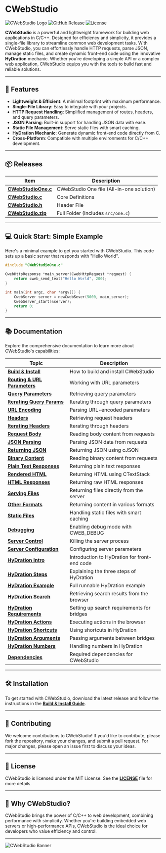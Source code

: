 # CWebStudio

![CWebStudio Logo](https://img.shields.io/badge/CWebStudio-4.0.0-blue?style=for-the-badge&logo=c)
[![GitHub Release](https://img.shields.io/github/release/OUIsolutions/CWebStudio.svg?style=for-the-badge)](https://github.com/OUIsolutions/CWebStudio/releases)
[![License](https://img.shields.io/badge/License-MIT-green.svg?style=for-the-badge)](https://github.com/OUIsolutions/CWebStudio/blob/main/LICENSE)

**CWebStudio** is a powerful and lightweight framework for building web applications in C/C++. Designed for efficiency and simplicity, it provides a single-file library to streamline common web development tasks. With CWebStudio, you can effortlessly handle HTTP requests, parse JSON, manage static files, and create dynamic front-end code using the innovative **HyDration** mechanic. Whether you're developing a simple API or a complex web application, CWebStudio equips you with the tools to build fast and reliable solutions.

---

## 🚀 Features

- **Lightweight & Efficient**: A minimal footprint with maximum performance.
- **Single-File Library**: Easy to integrate with your projects.
- **HTTP Request Handling**: Simplified management of routes, headers, and query parameters.
- **JSON Parsing**: Built-in support for handling JSON data with ease.
- **Static File Management**: Serve static files with smart caching.
- **HyDration Mechanic**: Generate dynamic front-end code directly from C.
- **Cross-Platform**: Compatible with multiple environments for C/C++ development.

---

## 📦 Releases

| Item | Description |
|------|-------------|
| **[CWebStudioOne.c](https://github.com/OUIsolutions/CWebStudio/releases/download/4.0.0/CWebStudioOne.c)** | CWebStudio One file (All-in-one solution) |
| **[CWebStudio.c](https://github.com/OUIsolutions/CWebStudio/releases/download/4.0.0/CWebStudio.c)** | Core Definitions |
| **[CWebStudio.h](https://github.com/OUIsolutions/CWebStudio/releases/download/4.0.0/CWebStudio.h)** | Header File |
| **[CWebStudio.zip](https://github.com/OUIsolutions/CWebStudio/releases/download/4.0.0/CWebStudio.zip)** | Full Folder (Includes `src/one.c`) |

---

## 💻 Quick Start: Simple Example

Here's a minimal example to get you started with CWebStudio. This code sets up a basic server that responds with "Hello World".

```c
#include "CWebStudioOne.c"

CwebHttpResponse *main_server(CwebHttpRequest *request) {
    return cweb_send_text("Hello World", 200);
}

int main(int argc, char *argv[]) {
    CwebServer server = newCwebSever(5000, main_server);
    CwebServer_start(&server);
    return 0;
}
```

---

## 📚 Documentation

Explore the comprehensive documentation to learn more about CWebStudio's capabilities:

| Topic | Description |
|-------|-------------|
| **[Build & Install](docs/build_and_install.md)** | How to build and install CWebStudio |
| **[Routing & URL Parameters](docs/route_method.md)** | Working with URL parameters |
| **[Query Parameters](docs/getting_query_param.md)** | Retrieving query parameters |
| **[Iterating Query Params](docs/iterating_query_params.md)** | Iterating through query parameters |
| **[URL Encoding](docs/url_encode_params.md)** | Parsing URL-encoded parameters |
| **[Headers](docs/getting_headers.md)** | Retrieving request headers |
| **[Iterating Headers](docs/iterating_headers.md)** | Iterating through headers |
| **[Request Body](docs/reading_body_content.md)** | Reading body content from requests |
| **[JSON Parsing](docs/parsing_json.md)** | Parsing JSON data from requests |
| **[Returning JSON](docs/returning_json_from_cjson.md)** | Returning JSON using cJSON |
| **[Binary Content](docs/reading_binary_content.md)** | Reading binary content from requests |
| **[Plain Text Responses](docs/returning_values_plain_text.md)** | Returning plain text responses |
| **[Rendered HTML](docs/returning_values_rendered_html.md)** | Returning HTML using CTextStack |
| **[HTML Responses](docs/returning_values_html.md)** | Returning raw HTML responses |
| **[Serving Files](docs/returning_values_files.md)** | Returning files directly from the server |
| **[Other Formats](docs/returning_values_other_formats.md)** | Returning content in various formats |
| **[Static Files](docs/static_files.md)** | Handling static files with smart caching |
| **[Debugging](docs/cweb_debug_flag.md)** | Enabling debug mode with CWEB_DEBUG |
| **[Server Control](docs/killing_the_server.md)** | Killing the server process |
| **[Server Configuration](docs/configuring_the_server.md)** | Configuring server parameters |
| **[HyDration Intro](docs/hydration.md)** | Introduction to HyDration for front-end code |
| **[HyDration Steps](docs/hydration_explanation.md)** | Explaining the three steps of HyDration |
| **[HyDration Example](docs/hydration_full_runnable_example.md)** | Full runnable HyDration example |
| **[HyDration Search](docs/hydration_search_result.md)** | Retrieving search results from the browser |
| **[HyDration Requirements](docs/hydration_search_requirements.md)** | Setting up search requirements for bridges |
| **[HyDration Actions](docs/hydration_actions.md)** | Executing actions in the browser |
| **[HyDration Shortcuts](docs/hydration_shortcuts.md)** | Using shortcuts in HyDration |
| **[HyDration Arguments](docs/hydration_handling_args.md)** | Passing arguments between bridges |
| **[HyDration Numbers](docs/hydration_handling_numbers.md)** | Handling numbers in HyDration |
| **[Dependencies](docs/dependencies.md)** | Required dependencies for CWebStudio |

---

## 🛠️ Installation

To get started with CWebStudio, download the latest release and follow the instructions in the **[Build & Install Guide](docs/build_and_install.md)**.

---

## 🤝 Contributing

We welcome contributions to CWebStudio! If you'd like to contribute, please fork the repository, make your changes, and submit a pull request. For major changes, please open an issue first to discuss your ideas.

---

## 📜 License

CWebStudio is licensed under the MIT License. See the **[LICENSE](https://github.com/OUIsolutions/CWebStudio/blob/main/LICENSE)** file for more details.

---

## 🌟 Why CWebStudio?

CWebStudio brings the power of C/C++ to web development, combining performance with simplicity. Whether you're building embedded web servers or high-performance APIs, CWebStudio is the ideal choice for developers who value efficiency and control.

---

![CWebStudio Banner](https://via.placeholder.com/1200x200?text=CWebStudio+-+Web+Development+in+C/C%2B%2B)
